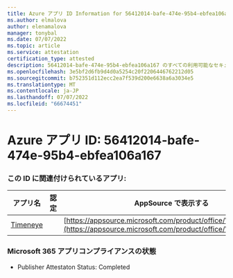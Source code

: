 ```yaml
---
title: Azure アプリ ID Information for 56412014-bafe-474e-95b4-ebfea106a167
ms.author: elmalova
author: elenamalova
manager: tonybal
ms.date: 07/07/2022
ms.topic: article
ms.service: attestation
certification_type: attested
description: 56412014-bafe-474e-95b4-ebfea106a167 のすべての利用可能なセキュリティとコンプライアンス情報。
ms.openlocfilehash: 3e5bf2d6fb9d4d0a5254c20f2206446762212d05
ms.sourcegitcommit: b752351d112ecc2ea7f539d200e6638a6a3034e5
ms.translationtype: MT
ms.contentlocale: ja-JP
ms.lasthandoff: 07/07/2022
ms.locfileid: "66674451"
---
```

# <a name="azure-app-id-56412014-bafe-474e-95b4-ebfea106a167"></a>Azure アプリ ID: 56412014-bafe-474e-95b4-ebfea106a167


### <a name="apps-associated-with-this-id"></a>この ID に関連付けられているアプリ:
| **アプリ名** | **認定** | **AppSource で表示する** |
|--------------|---------------|-----------------------|
| [Timeneye](../forward/WA200001950.md) |  | [https://appsource.microsoft.com/product/office/WA200001950](https://appsource.microsoft.com/product/office/WA200001950) |

### <a name="microsoft-365-app-compliance-status"></a>Microsoft 365 アプリコンプライアンスの状態
- Publisher Attestaton Status: Completed
